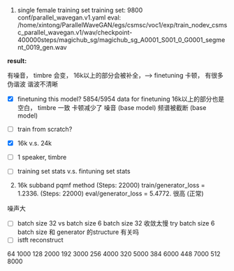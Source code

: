 1. single female training set
training set: 9800
conf/parallel_wavegan.v1.yaml
eval: 
/home/xintong/ParallelWaveGAN/egs/csmsc/voc1/exp/train_nodev_csmsc_parallel_wavegan.v1/wav/checkpoint-400000steps/magichub_sg/magichub_sg_A0001_S001_0_G0001_segment_0019_gen.wav

**result:**
<!-- magichub_sg 是16k音频，手动变成24k的话，16k以上也是空白 -->
有噪音，
timbre 会变，
16k以上的部分会被补全，--> finetuning
卡顿，
有很多伪谐波
谐波不清晰
- [x] finetuning this model? 5854/5954 data for finetuning
    16k以上的部分也是空白，
    timbre 一致
    卡顿减少了
    噪音 (base model)
    频谱被截断 (base model)
- [ ] train from scratch?
- [x] 16k v.s. 24k

- [ ] 1 speaker, timbre
- [ ] training set stats v.s. fintuning set stats

2. 16k subband pqmf method
(Steps: 22000) train/generator_loss = 1.2336.
(Steps: 22000) eval/generator_loss = 5.4772. 很高 (正常)

噪声大
- [ ] batch size 32 vs batch size 6
    batch size 32 收敛太慢
    try batch size 6
    batch size 和 generator 的structure 有关吗
- [ ] istft reconstruct

64	1000
128	2000
192	3000
256	4000
320	5000
384	6000
448	7000
512	8000